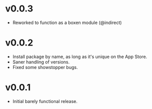 # v0.0.3

* Reworked to function as a boxen module (@indirect)

# v0.0.2

* Install package by name, as long as it's unique on the App Store.
* Saner handling of versions.
* Fixed some showstopper bugs.

# v0.0.1

* Initial barely functional release.
